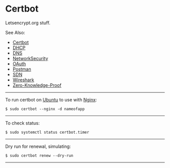 # Certbot

Letsencrypt.org stuff.

See Also:

  - [Certbot](Certbot.md)
  - [DHCP](DHCP.md)
  - [DNS](DNS.md)
  - [NetworkSecurity](NetworkSecurity.md)
  - [OAuth](OAuth.md)
  - [Postman](Postman.md)
  - [SDN](SDN.md)
  - [Wireshark](Wireshark.md)
  - [Zero-Knowledge-Proof](ZNP.md)

---

To run certbot on [Ubuntu](Ubuntu.md) to use with [Nginx](Nginx.md):

    $ sudo certbot --nginx -d nameofapp

---

To check status:

    $ sudo systemctl status certbot.timer

---

Dry run for renewal, simulating:

    $ sudo certbot renew --dry-run

---